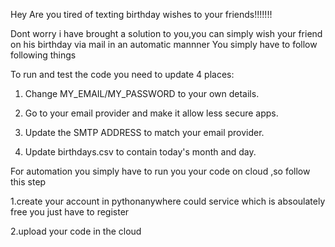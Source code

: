 Hey Are you tired of texting birthday wishes to your friends!!!!!!!

Dont worry i have brought a solution to you,you can simply wish your friend on his birthday via mail in an automatic mannner 
You simply have to follow following things

 To run and test the code you need to update 4 places:

 1. Change MY_EMAIL/MY_PASSWORD to your own details.

 2. Go to your email provider and make it allow less secure apps.

 3. Update the SMTP ADDRESS to match your email provider.

 4. Update birthdays.csv to contain today's month and day.

For automation you simply have to run you your code on cloud ,so follow this step

1.create your account in pythonanywhere could service which is absoulately free you just have to register

2.upload your code in the cloud
